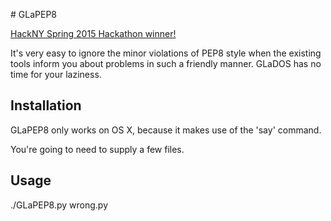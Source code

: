 # GLaPEP8

[HackNY Spring 2015 Hackathon winner!](http://challengepost.com/software/glapep8)


It's very easy to ignore the minor violations of PEP8 style when the existing tools inform you about problems in such a friendly manner. GLaDOS has no time for your laziness.

## Installation

GLaPEP8 only works on OS X, because it makes use of the 'say' command.

You're going to need to supply a few files.

## Usage

./GLaPEP8.py wrong.py
